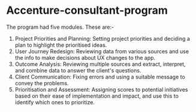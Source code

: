 # Accenture-consultant-program
The program had five modules. These are:-
1. Project Priorities and Planning: Setting project priorities and deciding a plan to highlight the prioritised ideas.
2. User Journey Redesign: Reviewing data from various sources and use the info to make decisions about UX changes to the app.
3. Outcome Analysis: Reviewing multiple sources and extract, interpret, and combine data to answer the client's questions.
4. Client Communication: Fixing errors and using a suitable message to convey the problems.
5. Prioritisation and Assessment: Assigning scores to potential initiatives based on their ease of implementation and impact, and use this to identify which ones to prioritize.
